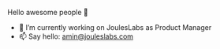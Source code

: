 Hello awesome people 👋


- 🔭 I’m currently working on JoulesLabs as Product Manager
- 📫 Say hello: amin@jouleslabs.com

